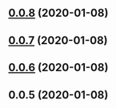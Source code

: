 ## [0.0.8](https://github.com/ponyfly/submodule-rule/compare/v0.0.7...v0.0.8) (2020-01-08)



## [0.0.7](https://github.com/ponyfly/submodule-rule/compare/v0.0.6...v0.0.7) (2020-01-08)



## [0.0.6](https://github.com/ponyfly/submodule-rule/compare/v0.0.5...v0.0.6) (2020-01-08)



## 0.0.5 (2020-01-08)



